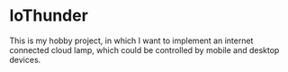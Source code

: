 # IoThunder
This is my hobby project, in which I want to implement an internet connected cloud lamp, which could be controlled by mobile and desktop devices.
